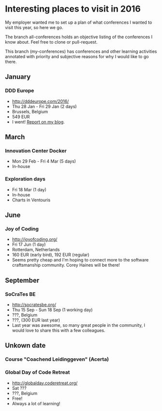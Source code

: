 # Interesting places to visit in 2016

My employer wanted me to set up a plan of what conferences I wanted to visit this year, so here we go.

The branch all-conferences holds an objective listing of the conferences I know about. Feel free to clone or pull-request.

This branch (my-conferences) has conferences and other learning activities annotated with priority and subjective reasons for why I would like to go there.

## January

### DDD Europe
* http://dddeurope.com/2016/
* Thu 28 Jan - Fri 29 Jan (2 days)
* Brussels, Belgium
* 549 EUR
* I went! [Report on my blog](http://verhoevenv.github.io/2016/02/01/notes-from-ddd-europe.html).

## March

### Innovation Center Docker
* Mon 29 Feb - Fri 4 Mar (5 days)
* In-house

### Exploration days
* Fri 18 Mar (1 day)
* In-house
* Charts in Ventouris

## June
### Joy of Coding
* http://joyofcoding.org/
* Fri 17 Jun (1 day)
* Rotterdam, Netherlands
* 160 EUR (early bird), 192 EUR (regular)
* Seems pretty cheap and I'm hoping to connect more to the software craftsmanship community. Corey Haines will be there!

## September
### SoCraTes BE
* <http://socratesbe.org/>
* Thu 15 Sep - Sun 18 Sep (1 working day)
* ???, Belgium
* ???, (300 EUR last year)
* Last year was awesome, so many great people in the community, I would love to share this with a few colleagues.

## Unkown date
### Course "Coachend Leidinggeven" (Acerta)

### Global Day of Code Retreat
* http://globalday.coderetreat.org/
* Sat ???
* ???, Belgium
* Free!
* Always a lot of learning!
